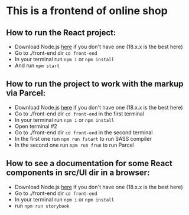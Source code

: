# This is a frontend of online shop  

## How to run the React project:
 - Download Node.js [here](https://nodejs.org/en/download) if you don't have one  (18.x.x is the best here)
 - Go to ./front-end dir `cd front-end`
 - In your terminal run `npm i` or `npm install`
 - And run `npm start`

## How to run the project to work with the markup via Parcel:
 - Download Node.js [here](https://nodejs.org/en/download) if you don't have one  (18.x.x is the best here)
 - Go to ./front-end dir `cd front-end` in the first terminal
 - In your terminal run `npm i` or `npm install`
 - Open terminal #2
 - Go to ./front-end dir `cd front-end` in the second terminal
 - In the first one run `npm run fstart` to run SASS compiler
 - In the second one run `npm run frun` to run Parcel

## How to see a documentation for some React components in src/UI dir in a browser:
 - Download Node.js [here](https://nodejs.org/en/download) if you don't have one  (18.x.x is the best here)
 - Go to ./front-end dir `cd front-end`
 - In your terminal run `npm i` or `npm install`
 - run `npm run storybook`